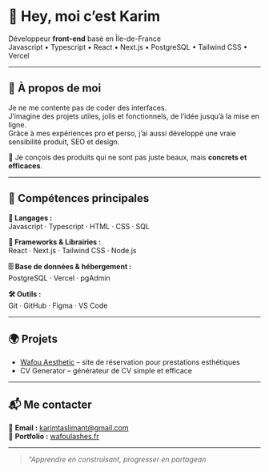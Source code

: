 # 👋 Hey, moi c’est Karim

Développeur **front-end** basé en Île-de-France  
Javascript • Typescript • React • Next.js • PostgreSQL • Tailwind CSS • Vercel

---

## 🚀 À propos de moi

Je ne me contente pas de coder des interfaces.  
J’imagine des projets utiles, jolis et fonctionnels, de l’idée jusqu’à la mise en ligne.  
Grâce à mes expériences pro et perso, j’ai aussi développé une vraie sensibilité produit, SEO et design.

🎯 Je conçois des produits qui ne sont pas juste beaux, mais **concrets et efficaces**.

---

## 🧠 Compétences principales

**📝 Langages :**  
Javascript · Typescript · HTML · CSS · SQL

**🧰 Frameworks & Librairies :**  
React · Next.js · Tailwind CSS · Node.js

**🗄️ Base de données & hébergement :**  
PostgreSQL · Vercel · pgAdmin

**🛠️ Outils :**  
Git · GitHub · Figma · VS Code

---

## 🌍 Projets

- [Wafou Aesthetic](https://www.wafoulashes.fr) – site de réservation pour prestations esthétiques  
- CV Generator – générateur de CV simple et efficace

---

## 📬 Me contacter

📩 **Email :** karimtaslimant@gmail.com  
🔗 **Portfolio :** [wafoulashes.fr](https://www.wafoulashes.fr)

---

> *“Apprendre en construisant, progresser en partagean*
